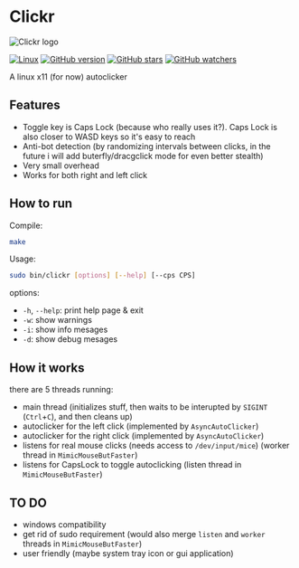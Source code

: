 # Clickr

![Clickr logo](https://github.com/mircea007/clickr/blob/main/img/logo.png?raw=true)

[![Linux](https://svgshare.com/i/Zhy.svg)](https://svgshare.com/i/Zhy.svg) [![GitHub version](https://badge.fury.io/gh/mircea007%2Fclickr.svg)](https://github.com/mircea007/clickr) [![GitHub stars](https://img.shields.io/github/stars/mircea007/clickr.svg?style=social&label=Star&maxAge=2592000)](https://github.com/mircea007/clickr/stargazers) [![GitHub watchers](https://img.shields.io/github/watchers/mircea007/clickr.svg?style=social&label=Watch&maxAge=2592000)](https://github.com/mircea007/clickr/watchers/)

A linux x11 (for now) autoclicker

## Features

* Toggle key is Caps Lock (because who really uses it?). Caps Lock is also closer to WASD keys so it's easy to reach
* Anti-bot detection (by randomizing intervals between clicks, in the future i will add buterfly/dracgclick mode for even better stealth)
* Very small overhead
* Works for both right and left click

## How to run

Compile:
```bash
make
```

Usage:
```bash
sudo bin/clickr [options] [--help] [--cps CPS]

```
options:

* `-h`, `--help`: print help page & exit
* `-w`: show warnings
* `-i`: show info mesages
* `-d`: show debug mesages

## How it works

there are 5 threads running:

* main thread (initializes stuff, then waits to be interupted by `SIGINT` (`Ctrl`+`C`), and then cleans up)
* autoclicker for the left click   (implemented by `AsyncAutoClicker`)
* autoclicker for the right click  (implemented by `AsyncAutoClicker`)
* listens for real mouse clicks (needs access to `/dev/input/mice`) (worker thread in `MimicMouseButFaster`)
* listens for CapsLock to toggle autoclicking (listen thread in `MimicMouseButFaster`)

## TO DO

* windows compatibility
* get rid of sudo requirement (would also merge `listen` and `worker` threads in `MimicMouseButFaster`)
* user friendly (maybe system tray icon or gui application)
